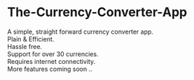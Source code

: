 # The-Currency-Converter-App

A simple, straight forward currency converter app.</br>
Plain & Efficient.</br>
Hassle free.</br>
Support for over 30 currencies.</br>
Requires internet connectivity.</br>
More features coming soon ..
